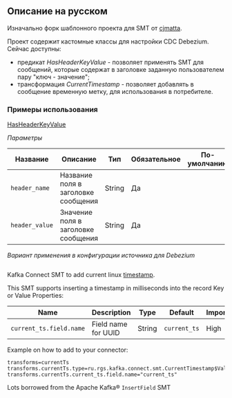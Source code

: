 ## Описание на русском
Изначально форк шаблонного проекта для SMT от [cjmatta](https://github.com/cjmatta/kafka-connect-insert-uuid).

Проект содержит кастомные классы для настройки CDC Debezium.
Сейчас доступны:
* предикат _HasHeaderKeyValue_ - позволяет применять SMT для сообщений, которые содержат в заголовке заданную пользователем пару "ключ - значение";
* трансформация _CurrentTimestamp_ - позволяет добавлять в сообщение временную метку, для использования в потребителе.

### Примеры использования

<ins>HasHeaderKeyValue</ins>

_Параметры_

| Название       | Описание                            | Тип    | Обязательное | По-умолчанию | Важность |
|----------------|-------------------------------------|--------|--------------|--------------|----------|
| `header_name`  | Название поля в заголовке сообщения | String | Да           |              | High     |
| `header_value` | Значение поля в заголовке сообщения | String | Да           |              | High     |

_Вариант применения в конфигурации источника для Debezium_
```json lines

```

Kafka Connect SMT to add current linux [timestamp](https://docs.oracle.com/en/java/javase/17/docs/api/java.base/java/time/Instant.html).

This SMT supports inserting a timestamp in milliseconds into the record Key or Value
Properties:

| Name                    |Description|Type|Default|Importance|
|-------------------------|---|---|---|---|
| `current_ts.field.name` | Field name for UUID | String | `current_ts` | High |

Example on how to add to your connector:
```
transforms=currentTs
transforms.currentTs.type=ru.rgs.kafka.connect.smt.CurrentTimestamp$Value
transforms.currentTs.current_ts.field.name="current_ts"
```

Lots borrowed from the Apache Kafka® `InsertField` SMT